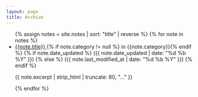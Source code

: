 ```yaml
---
layout: page
title: Archive
---
```


<ul class="archive">
    {% assign notes = site.notes | sort: "title" | reverse %}
    {% for note in notes %}
        <li>
            <a href="{{ note.url }}{%- if site.use_html_extension -%}.html{%- endif -%}" class="internal-link">
                {{note.title}}
            </a>
            {% if note.category != null %} in {{note.category}}{% endif %} 
            <span>
                {% if note.date_updated %}
                    ({{ note.date_updated | date: "%d %b %Y" }})
                {% else %}
                    ({{ note.last_modified_at | date: "%d %b %Y" }})
                {% endif %}
            </span>
            <p>
                {{ note.excerpt | strip_html | truncate: 60, "..." }}
            </p>
        </li>
    {% endfor %}
</ul>